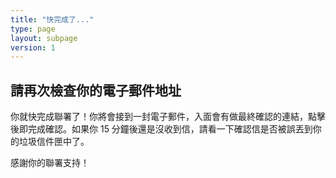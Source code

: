 ```yaml
---
title: "快完成了..."
type: page
layout: subpage
version: 1
---
```


## 請再次檢查你的電子郵件地址

你就快完成聯署了！你將會接到一封電子郵件，入面會有做最終確認的連結，點擊後即完成確認。如果你 15 分鐘後還是沒收到信，請看一下確認信是否被誤丟到你的垃圾信件匣中了。

感謝你的聯署支持！

